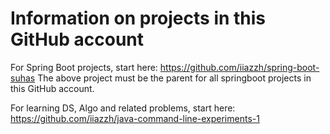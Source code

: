 # Information on projects in this GitHub account

For Spring Boot projects, start here:
https://github.com/iiazzh/spring-boot-suhas
The above project must be the parent for all springboot projects in this GitHub account.

For learning DS, Algo and related problems, start here:
https://github.com/iiazzh/java-command-line-experiments-1
